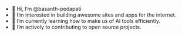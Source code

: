 - 👋 Hi, I’m @basanth-pedapati
- 👀 I’m interested in building awesome sites and apps for the internet.
- 🌱 I’m currently learning how to make us of AI tools efficiently.
- 💞️ I’m actively to contributing to open source projects.

<!---
basanth-pedapati/basanth-pedapati is a ✨ special ✨ repository because its `README.md` (this file) appears on your GitHub profile.
You can click the Preview link to take a look at your changes.
--->
